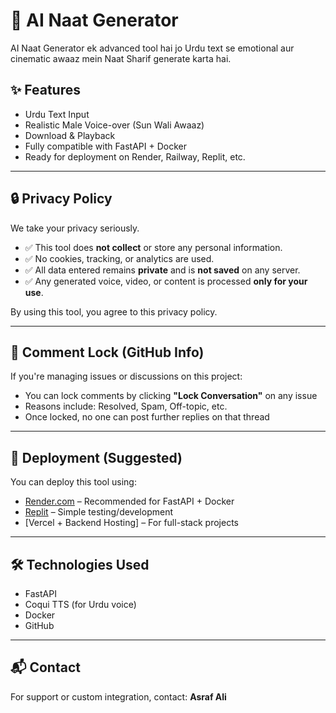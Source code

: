 
# 🎵 AI Naat Generator

AI Naat Generator ek advanced tool hai jo Urdu text se emotional aur cinematic awaaz mein Naat Sharif generate karta hai.

## ✨ Features

- Urdu Text Input
- Realistic Male Voice-over (Sun Wali Awaaz)
- Download & Playback
- Fully compatible with FastAPI + Docker
- Ready for deployment on Render, Railway, Replit, etc.

---

## 🔒 Privacy Policy

We take your privacy seriously.

- ✅ This tool does **not collect** or store any personal information.
- ✅ No cookies, tracking, or analytics are used.
- ✅ All data entered remains **private** and is **not saved** on any server.
- ✅ Any generated voice, video, or content is processed **only for your use**.

By using this tool, you agree to this privacy policy.

---

## 🔐 Comment Lock (GitHub Info)

If you're managing issues or discussions on this project:

- You can lock comments by clicking **"Lock Conversation"** on any issue
- Reasons include: Resolved, Spam, Off-topic, etc.
- Once locked, no one can post further replies on that thread

---

## 🚀 Deployment (Suggested)

You can deploy this tool using:

- [Render.com](https://render.com) – Recommended for FastAPI + Docker
- [Replit](https://replit.com) – Simple testing/development
- [Vercel + Backend Hosting] – For full-stack projects

---

## 🛠 Technologies Used

- FastAPI
- Coqui TTS (for Urdu voice)
- Docker
- GitHub

---

## 📬 Contact

For support or custom integration, contact: **Asraf Ali**


